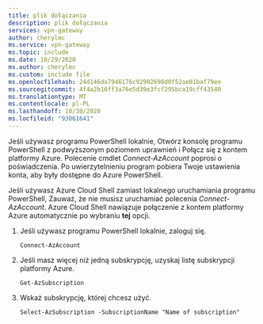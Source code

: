 ```yaml
---
title: plik dołączania
description: plik dołączania
services: vpn-gateway
author: cherylmc
ms.service: vpn-gateway
ms.topic: include
ms.date: 10/29/2020
ms.author: cherylmc
ms.custom: include file
ms.openlocfilehash: 24d146da7946176c92902698d0f52ae01baf79ee
ms.sourcegitcommit: 4f4a2b16ff3a76e5d39e3fcf295bca19cff43540
ms.translationtype: MT
ms.contentlocale: pl-PL
ms.lasthandoff: 10/30/2020
ms.locfileid: "93061641"
---
```

Jeśli używasz programu PowerShell lokalnie, Otwórz konsolę programu PowerShell z podwyższonym poziomem uprawnień i Połącz się z kontem platformy Azure. Polecenie cmdlet *Connect-AzAccount* poprosi o poświadczenia. Po uwierzytelnieniu program pobiera Twoje ustawienia konta, aby były dostępne do Azure PowerShell.

Jeśli używasz Azure Cloud Shell zamiast lokalnego uruchamiania programu PowerShell, Zauważ, że nie musisz uruchamiać polecenia *Connect-AzAccount*. Azure Cloud Shell nawiązuje połączenie z kontem platformy Azure automatycznie po wybraniu **tej** opcji.

1. Jeśli używasz programu PowerShell lokalnie, zaloguj się.

   ```azurepowershell
   Connect-AzAccount
   ```

1. Jeśli masz więcej niż jedną subskrypcję, uzyskaj listę subskrypcji platformy Azure.

   ```azurepowershell-interactive
   Get-AzSubscription
   ```

1. Wskaż subskrypcję, której chcesz użyć.

   ```azurepowershell-interactive
   Select-AzSubscription -SubscriptionName "Name of subscription"
   ```
